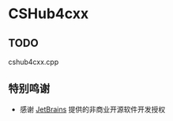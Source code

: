 # CSHub4cxx

## TODO

cshub4cxx.cpp

## 特别鸣谢

- 感谢 [JetBrains](https://www.jetbrains.com/) 提供的非商业开源软件开发授权


